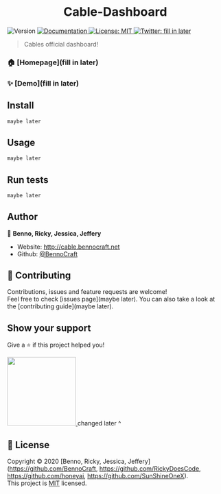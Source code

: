 <h1 align="center">Cable-Dashboard</h1>
<p>
  <img alt="Version" src="https://img.shields.io/badge/version-v8-blue.svg?cacheSeconds=2592000" />
  <a href="fill in later" target="_blank">
    <img alt="Documentation" src="https://img.shields.io/badge/documentation-yes-brightgreen.svg" />
  </a>
  <a href="maybe later" target="_blank">
    <img alt="License: MIT" src="https://img.shields.io/badge/License-MIT-yellow.svg" />
  </a>
  <a href="https://twitter.com/fill in later" target="_blank">
    <img alt="Twitter: fill in later" src="https://img.shields.io/twitter/follow/fill in later.svg?style=social" />
  </a>
</p>

> Cables official dashboard!

### 🏠 [Homepage](fill in later)

### ✨ [Demo](fill in later)

## Install

```sh
maybe later
```

## Usage

```sh
maybe later
```

## Run tests

```sh
maybe later
```

## Author

👤 **Benno, Ricky, Jessica, Jeffery**

* Website: http://cable.bennocraft.net
* Github: [@BennoCraft](https://github.com/BennoCraft)

## 🤝 Contributing

Contributions, issues and feature requests are welcome!<br />Feel free to check [issues page](maybe later). You can also take a look at the [contributing guide](maybe later).

## Show your support

Give a ⭐️ if this project helped you!

<a href="https://www.patreon.com/bennocraft">
  <img src="https://c5.patreon.com/external/logo/become_a_patron_button@2x.png" width="160">
</a>
changed later ^

## 📝 License

Copyright © 2020 [Benno, Ricky, Jessica, Jeffery](https://github.com/BennoCraft, https://github.com/RickyDoesCode, https://github.com/honeyai, https://github.com/SunShineOneX).<br />
This project is [MIT](https://github.com/BennoCraft/Cable-Dashboardv8/blob/master/LICENSE) licensed.
